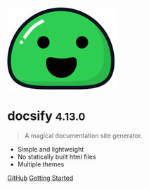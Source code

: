 ![logo](_media/icon.svg)

# docsify <small>4.13.0</small>

> A magical documentation site generator.

- Simple and lightweight
- No statically built html files
- Multiple themes

[GitHub](https://github.com/docsifyjs/docsify/)
[Getting Started](#docsify)
